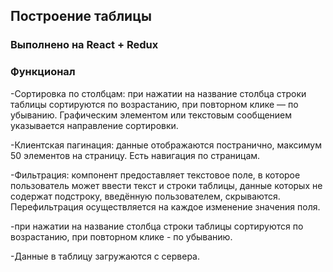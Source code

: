 ## Построение таблицы

### Выполнено на React + Redux

### Функционал

-Сортировка по столбцам: при нажатии на название столбца строки таблицы сортируются по возрастанию, при повторном клике — по убыванию. Графическим элементом или текстовым сообщением указывается направление сортировки.

-Клиентская пагинация: данные отображаются постранично, максимум 50 элементов на страницу. Есть навигация по страницам.

-Фильтрация: компонент предоставляет текстовое поле, в которое пользователь может ввести текст и строки таблицы, данные которых не содержат подстроку, введённую пользователем, скрываются.  Перефильтрация осуществляется на каждое изменение значения поля.

-при нажатии на название столбца строки таблицы сортируются по возрастанию, при повторном клике - по убыванию.

-Данные в таблицу загружаются с сервера. 